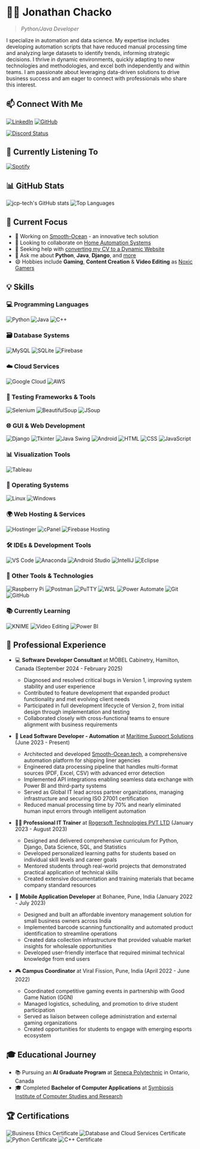 # 👨‍💻 Jonathan Chacko
<!--
<div align="center">
  <img src="https://readme-typing-svg.herokuapp.com?font=Architects+Daughter&color=7AF79A&size=40&center=true&vCenter=true&width=600&lines=Hi+There!+👋;I'm+Jonathan+Chacko!;Automation+%26+Data+Science+Specialist" alt="Title" />
</div>
-->
> *Python/Java Developer*

I specialize in automation and data science. My expertise includes developing automation scripts that have reduced manual processing time and analyzing large datasets to identify trends, informing strategic decisions. I thrive in dynamic environments, quickly adapting to new technologies and methodologies, and excel both independently and within teams. I am passionate about leveraging data-driven solutions to drive business success and am eager to connect with professionals who share this interest.


## 📫 Connect With Me

[![LinkedIn](https://img.shields.io/badge/LinkedIn-jcp--tech-0077B5?style=for-the-badge&logo=linkedin&logoColor=white)](https://www.linkedin.com/in/jcp-tech/)
[![GitHub](https://img.shields.io/badge/GitHub-jcp--tech-181717?style=for-the-badge&logo=github&logoColor=white)](https://github.com/jcp-tech)
<!--
[![WhatsApp](https://img.shields.io/badge/WhatsApp-Chat-25D366?style=for-the-badge&logo=whatsapp&logoColor=white)](https://wa.me/13653842257)
[![Discord](https://img.shields.io/badge/Discord-Connect-5865F2?style=for-the-badge&logo=discord&logoColor=white)](https://discordapp.com/users/686190428634349751/)
[![Gmail](https://img.shields.io/badge/Gmail-JONATHAN-D14836?style=for-the-badge&logo=gmail&logoColor=white)](mailto:jonathanchacko1805+git@gmail.com)
[![Instagram](https://img.shields.io/badge/Instagram-noxic.gamers-E4405F?style=for-the-badge&logo=instagram&logoColor=white)](https://www.instagram.com/noxic.gamers/)
-->
[![Discord Status](https://discord-readme-badge.vercel.app/api?id=686190428634349751)](https://discordapp.com/users/686190428634349751/)


## 🎵 Currently Listening To

[![Spotify](https://novatorem-zeta-eosin.vercel.app/api/spotify)](https://open.spotify.com/user/j.c.p..rocker)


## 📊 GitHub Stats

<!-- 
![GitHub Trophies](https://github-profile-trophy.vercel.app/?username=jcp-tech&theme=algolia&margin-w=15&column=7)
### 💻 Tech Stack:
![Python](https://img.shields.io/badge/-Python-3776AB?style=flat&logo=python&logoColor=white)
![JavaScript](https://img.shields.io/badge/-JavaScript-F7DF1E?style=flat&logo=javascript&logoColor=black)
![Django](https://img.shields.io/badge/-Django-092E20?style=flat&logo=django&logoColor=white)
### 🌍 Connect with Me:
[![LinkedIn](https://img.shields.io/badge/-LinkedIn-blue?style=flat&logo=Linkedin&logoColor=white)](https://www.linkedin.com/in/jcp-tech/)
[![GitHub](https://img.shields.io/badge/-GitHub-black?style=flat&logo=github&logoColor=white)](https://github.com/jcp-tech)
-->
![jcp-tech's GitHub stats](https://github-readme-stats-teal-six-35.vercel.app/api?username=jcp-tech&include_all_commits=true&show_icons=true&title_color=000000&locale=en)
![Top Languages](https://github-readme-stats-teal-six-35.vercel.app/api/top-langs?username=jcp-tech&show_icons=true&locale=en&layout=compact)
<!-- <a href="https://github.com/vn7n24fzkq/github-profile-summary-cards"><img align="center" src="http://github-profile-summary-cards.vercel.app/api/cards/profile-details?username=jcp-tech&theme=tokyonight" alt="Zo-Bro-23's github stats" /></a> -->


## 🚀 Current Focus

- 🔭 Working on [Smooth-Ocean](https://smooth-ocean.tech/) - an innovative tech solution
- 👯 Looking to collaborate on [Home Automation Systems](https://github.com/jcp-tech/Home-Automation-System)
- 🤝 Seeking help with [converting my CV to a Dynamic Website](https://cv-jonathan-chacko.web.app/)
- 💬 Ask me about **Python**, **Java**, **Django**, and [more](https://www.linkedin.com/in/jcp-tech/details/skills/)
- 😄 Hobbies include **Gaming**, **Content Creation** & **Video Editing** as [Noxic Gamers](https://www.instagram.com/noxic.gamers/)


## 💡 Skills

### 💻 Programming Languages
![Python](https://img.shields.io/badge/Python-3776AB?style=for-the-badge&logo=python&logoColor=white)
![Java](https://img.shields.io/badge/Java-ED8B00?style=for-the-badge&logo=openjdk&logoColor=white)
![C++](https://img.shields.io/badge/C++-00599C?style=for-the-badge&logo=cplusplus&logoColor=white)

### 🗃️ Database Systems
![MySQL](https://img.shields.io/badge/MySQL-4479A1?style=for-the-badge&logo=mysql&logoColor=white)
![SQLite](https://img.shields.io/badge/SQLite-07405E?style=for-the-badge&logo=sqlite&logoColor=white)
![Firebase](https://img.shields.io/badge/Firebase-FFCA28?style=for-the-badge&logo=firebase&logoColor=black)

### ☁️ Cloud Services
![Google Cloud](https://img.shields.io/badge/Google_Cloud-4285F4?style=for-the-badge&logo=google-cloud&logoColor=white)
![AWS](https://img.shields.io/badge/AWS-232F3E?style=for-the-badge&logo=amazon-aws&logoColor=white)

### 🧪 Testing Frameworks & Tools
![Selenium](https://img.shields.io/badge/Selenium-43B02A?style=for-the-badge&logo=selenium&logoColor=white)
![BeautifulSoup](https://img.shields.io/badge/BeautifulSoup-3776AB?style=for-the-badge&logo=python&logoColor=white)
![JSoup](https://img.shields.io/badge/JSoup-ED8B00?style=for-the-badge&logo=openjdk&logoColor=white)

### 🌐 GUI & Web Development
![Django](https://img.shields.io/badge/Django-092E20?style=for-the-badge&logo=django&logoColor=white)
![Tkinter](https://img.shields.io/badge/Tkinter-3776AB?style=for-the-badge&logo=python&logoColor=white)
![Java Swing](https://img.shields.io/badge/Java_Swing-ED8B00?style=for-the-badge&logo=openjdk&logoColor=white)
![Android](https://img.shields.io/badge/Android-3DDC84?style=for-the-badge&logo=android&logoColor=white)
![HTML](https://img.shields.io/badge/HTML5-E34F26?style=for-the-badge&logo=html5&logoColor=white)
![CSS](https://img.shields.io/badge/CSS3-1572B6?style=for-the-badge&logo=css3&logoColor=white)
![JavaScript](https://img.shields.io/badge/JavaScript-F7DF1E?style=for-the-badge&logo=javascript&logoColor=black)

### 📊 Visualization Tools
![Tableau](https://img.shields.io/badge/Tableau-E97627?style=for-the-badge&logo=tableau&logoColor=white)
<!-- ![Power BI](https://img.shields.io/badge/Power_BI-F2C811?style=for-the-badge&logo=power-bi&logoColor=black) -->

### 💾 Operating Systems
![Linux](https://img.shields.io/badge/Linux-FCC624?style=for-the-badge&logo=linux&logoColor=black)
![Windows](https://img.shields.io/badge/Windows-0078D6?style=for-the-badge&logo=windows&logoColor=white)

### 🌍 Web Hosting & Services
![Hostinger](https://img.shields.io/badge/Hostinger-673DE6?style=for-the-badge&logo=hostinger&logoColor=white)
![cPanel](https://img.shields.io/badge/cPanel-FF6C2C?style=for-the-badge&logo=cpanel&logoColor=white)
![Firebase Hosting](https://img.shields.io/badge/Firebase_Hosting-FFCA28?style=for-the-badge&logo=firebase&logoColor=black)

### 🛠️ IDEs & Development Tools
![VS Code](https://img.shields.io/badge/VS_Code-007ACC?style=for-the-badge&logo=visual-studio-code&logoColor=white)
![Anaconda](https://img.shields.io/badge/Anaconda-44A833?style=for-the-badge&logo=anaconda&logoColor=white)
![Android Studio](https://img.shields.io/badge/Android_Studio-3DDC84?style=for-the-badge&logo=android-studio&logoColor=white)
![IntelliJ](https://img.shields.io/badge/IntelliJ-000000?style=for-the-badge&logo=intellij-idea&logoColor=white)
![Eclipse](https://img.shields.io/badge/Eclipse-2C2255?style=for-the-badge&logo=eclipse&logoColor=white)

### 🔧 Other Tools & Technologies
![Raspberry Pi](https://img.shields.io/badge/Raspberry_Pi-A22846?style=for-the-badge&logo=raspberry-pi&logoColor=white)
![Postman](https://img.shields.io/badge/Postman-FF6C37?style=for-the-badge&logo=postman&logoColor=white)
![PuTTY](https://img.shields.io/badge/PuTTY-007ACC?style=for-the-badge&logo=terminal&logoColor=white)
![WSL](https://img.shields.io/badge/WSL-4D4D4D?style=for-the-badge&logo=windows-terminal&logoColor=white)
![Power Automate](https://img.shields.io/badge/Power_Automate-0066FF?style=for-the-badge&logo=power-automate&logoColor=white)
![Git](https://img.shields.io/badge/Git-F05032?style=for-the-badge&logo=git&logoColor=white)
![GitHub](https://img.shields.io/badge/GitHub-181717?style=for-the-badge&logo=github&logoColor=white)

### 📚 Currently Learning
![KNIME](https://img.shields.io/badge/KNIME-FFC000?style=for-the-badge&logo=knime&logoColor=white)
![Video Editing](https://img.shields.io/badge/Video_Editing-9999FF?style=for-the-badge&logo=adobe-premiere-pro&logoColor=white)
![Power BI](https://img.shields.io/badge/Power_BI-F2C811?style=for-the-badge&logo=power-bi&logoColor=black)


## 💼 Professional Experience

- 💻 **Software Developer Consultant** at MÖBEL Cabinetry, Hamilton, Canada (September 2024 - February 2025)
  - Diagnosed and resolved critical bugs in Version 1, improving system stability and user experience
  - Contributed to feature development that expanded product functionality and met evolving client needs
  - Participated in full development lifecycle of Version 2, from initial design through implementation and testing
  - Collaborated closely with cross-functional teams to ensure alignment with business requirements

- 🏢 **Lead Software Developer - Automation** at [Maritime Support Solutions](https://www.linkedin.com/company/maritime-support-solutions/) (June 2023 - Present)
  - Architected and developed [Smooth-Ocean.tech](https://smooth-ocean.tech/), a comprehensive automation platform for shipping liner agencies
  - Engineered data processing pipeline that handles multi-format sources (PDF, Excel, CSV) with advanced error detection
  - Implemented API integrations enabling seamless data exchange with Power BI and third-party systems
  - Served as Global IT lead across partner organizations, managing infrastructure and securing ISO 27001 certification
  - Reduced manual processing time by 70% and nearly eliminated human input errors through intelligent automation

- 👨‍🏫 **Professional IT Trainer** at [Rogersoft Technologies PVT LTD](https://www.linkedin.com/company/rogersoft-com/) (January 2023 - August 2023)
  - Designed and delivered comprehensive curriculum for Python, Django, Data Science, SQL, and Statistics
  - Developed personalized learning paths for students based on individual skill levels and career goals
  - Mentored students through real-world projects that demonstrated practical application of technical skills
  - Created extensive documentation and training materials that became company standard resources

- 📱 **Mobile Application Developer** at Bohanee, Pune, India (January 2022 - July 2023)
  - Designed and built an affordable inventory management solution for small business owners across India
  - Implemented barcode scanning functionality and automated product identification to streamline operations
  - Created data collection infrastructure that provided valuable market insights for wholesale opportunities
  - Developed user-friendly interface that required minimal technical knowledge from end users

- 🎮 **Campus Coordinator** at Viral Fission, Pune, India (April 2022 - June 2022)
  - Coordinated competitive gaming events in partnership with Good Game Nation (GGN)
  - Managed logistics, scheduling, and promotion to drive student participation
  - Served as liaison between college administration and external gaming organizations
  - Created opportunities for students to engage with emerging esports ecosystem


## 🎓 Educational Journey

- 📚 Pursuing an **AI Graduate Program** at [Seneca Polytechnic](https://www.senecacollege.ca/) in Ontario, Canada
- 🎓 Completed **Bachelor of Computer Applications** at [Symbiosis Institute of Computer Studies and Research](https://www.sicsr.ac.in/)


## 🏆 Certifications

<div align="left">
  <img src="https://img.shields.io/badge/Certified-Business%20Ethics-3A5FCD?style=for-the-badge&logo=bookstack&logoColor=white" alt="Business Ethics Certificate"/>
  <img src="https://img.shields.io/badge/Certified-Database%20and%20Cloud%20Services-3A5FCD?style=for-the-badge&logo=microsoftazure&logoColor=white" alt="Database and Cloud Services Certificate"/>
  <br/>
  <img src="https://img.shields.io/badge/Certified-Python-FFDE05?style=for-the-badge&logo=python&logoColor=darkblue" alt="Python Certificate"/>
  <img src="https://img.shields.io/badge/Certified-C++-00599C?style=for-the-badge&logo=cplusplus&logoColor=white" alt="C++ Certificate"/>
</div>
